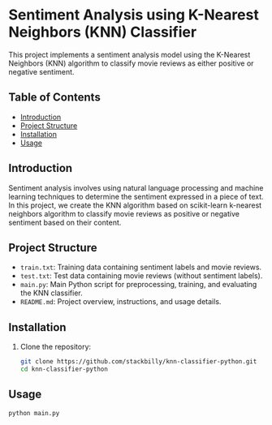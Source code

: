 # Sentiment Analysis using K-Nearest Neighbors (KNN) Classifier

This project implements a sentiment analysis model using the K-Nearest Neighbors (KNN) algorithm to classify movie reviews as either positive or negative sentiment.

## Table of Contents
- [Introduction](#introduction)
- [Project Structure](#project-structure)
- [Installation](#installation)
- [Usage](#usage)

## Introduction

Sentiment analysis involves using natural language processing and machine learning techniques to determine the sentiment expressed in a piece of text. 
In this project, we create the KNN algorithm based on scikit-learn k-nearest neighbors algorithm to classify movie reviews as positive or negative sentiment based on their content.

## Project Structure

- `train.txt`: Training data containing sentiment labels and movie reviews.
- `test.txt`: Test data containing movie reviews (without sentiment labels).
- `main.py`: Main Python script for preprocessing, training, and evaluating the KNN classifier.
- `README.md`: Project overview, instructions, and usage details.

## Installation

1. Clone the repository:
   ```bash
   git clone https://github.com/stackbilly/knn-classifier-python.git
   cd knn-classifier-python
   ```
## Usage
```bash
python main.py
```
